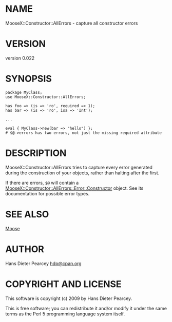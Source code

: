 # NAME

MooseX::Constructor::AllErrors - capture all constructor errors

# VERSION

version 0.022

# SYNOPSIS

    package MyClass;
    use MooseX::Constructor::AllErrors;

    has foo => (is => 'ro', required => 1);
    has bar => (is => 'ro', isa => 'Int');

    ...

    eval { MyClass->new(bar => "hello") };
    # $@->errors has two errors, not just the missing required attribute

# DESCRIPTION

MooseX::Constructor::AllErrors tries to capture every error generated during
the construction of your objects, rather than halting after the first.

If there are errors, `$@` will contain a
[MooseX::Constructor::AllErrors::Error::Constructor](http://search.cpan.org/perldoc?MooseX::Constructor::AllErrors::Error::Constructor) object.  See its
documentation for possible error types.

# SEE ALSO

[Moose](http://search.cpan.org/perldoc?Moose)

# AUTHOR

Hans Dieter Pearcey <hdp@cpan.org>

# COPYRIGHT AND LICENSE

This software is copyright (c) 2009 by Hans Dieter Pearcey.

This is free software; you can redistribute it and/or modify it under
the same terms as the Perl 5 programming language system itself.
